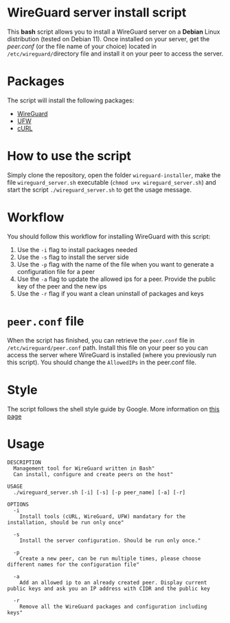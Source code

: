 # WireGuard server install script

This **bash** script allows you to install a WireGuard server on a **Debian** Linux distribution (tested on Debian 11). Once installed on your server, get the *peer.conf* (or the file name of your choice) located in `/etc/wireguard/`directory file and install it on your peer to access the server.

# Packages

The script will install the following packages:
- [WireGuard](https://www.wireguard.com/) 
- [UFW](https://wiki.debian.org/Uncomplicated%20Firewall%20%28ufw%29)
- [cURL](https://curl.se/)

# How to use the script

Simply clone the repository, open the folder `wireguard-installer`, make the file `wireguard_server.sh` executable (`chmod u+x wireguard_server.sh`) and start the script `./wireguard_server.sh` to get the usage message.

# Workflow

You should follow this workflow for installing WireGuard with this script:
1. Use the `-i` flag to install packages needed
2. Use the `-s` flag to install the server side
3. Use the `-p` flag with the name of the file when you want to generate a configuration file for a peer
4. Use the `-a` flag to update the allowed ips for a peer. Provide the public key of the peer and the new ips
5. Use the `-r` flag if you want a clean uninstall of packages and keys

# `peer.conf` file

When the script has finished, you can retrieve the `peer.conf` file in `/etc/wireguard/peer.conf` path. Install this file on your peer so you can access the server where WireGuard is installed (where you previously run this script).
You should change the `AllowedIPs` in the peer.conf file.

# Style

The script follows the shell style guide by Google. More information on [this page](https://google.github.io/styleguide/shellguide.html)

# Usage

```
DESCRIPTION
  Management tool for WireGuard written in Bash"
  Can install, configure and create peers on the host"

USAGE
  ./wireguard_server.sh [-i] [-s] [-p peer_name] [-a] [-r]

OPTIONS
  -i
    Install tools (cURL, WireGuard, UFW) mandatary for the installation, should be run only once"

  -s
    Install the server configuration. Should be run only once."

  -p
    Create a new peer, can be run multiple times, please choose different names for the configuration file"

  -a
    Add an allowed ip to an already created peer. Display current public keys and ask you an IP address with CIDR and the public key

  -r
    Remove all the WireGuard packages and configuration including keys"
```
